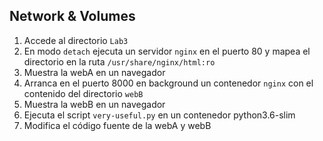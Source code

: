 ## Network & Volumes

1. Accede al directorio `Lab3`
2. En modo `detach` ejecuta un servidor `nginx` en el puerto 80 y mapea el directorio en la ruta `/usr/share/nginx/html:ro`
3. Muestra la webA en un navegador
4. Arranca en el puerto 8000 en background un contenedor `nginx` con el contenido del directorio `webB`
5. Muestra la webB en un navegador
6. Ejecuta el script `very-useful.py` en un contenedor python3.6-slim
7. Modifica el código fuente de la webA y webB 
